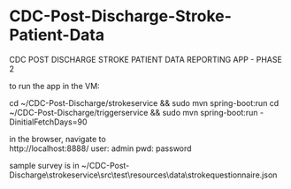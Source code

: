 # CDC-Post-Discharge-Stroke-Patient-Data
CDC POST DISCHARGE STROKE PATIENT DATA REPORTING APP - PHASE 2

to run the app in the VM:

cd ~/CDC-Post-Discharge/strokeservice && sudo mvn spring-boot:run
cd ~/CDC-Post-Discharge/triggerservice && sudo mvn spring-boot:run -DinitialFetchDays=90

in the browser, navigate to  
http://localhost:8888/
user: admin
pwd: password

sample survey is in
~/CDC-Post-Discharge\strokeservice\src\test\resources\data\strokequestionnaire.json

